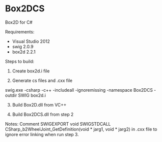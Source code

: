 Box2DCS
=======

Box2D for C#

Requirements:
- Visual Studio 2012
- swig 2.0.9
- box2d 2.2.1

Steps to build:

1. Create box2d.i file

2. Generate cs files and .cxx file

swig.exe -csharp -c++ -includeall -ignoremissing -namespace Box2DCS -outdir SWIG box2d.i

3. Build Box2D.dll from VC++

4. Build Box2DCS.dll from step 2

Notes:
Comment SWIGEXPORT void SWIGSTDCALL CSharp_b2WheelJoint_GetDefinition(void * jarg1, void * jarg2) in .cxx file to ignore error linking when run step 3.
